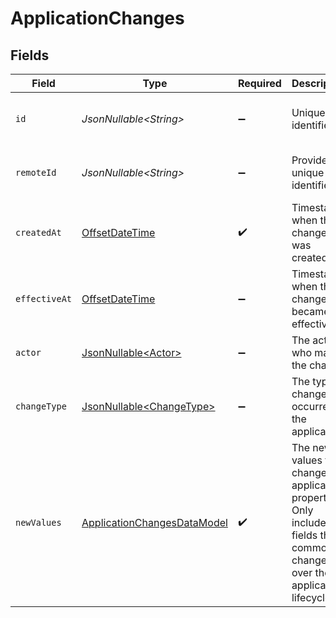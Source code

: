 # ApplicationChanges


## Fields

| Field                                                                                                                        | Type                                                                                                                         | Required                                                                                                                     | Description                                                                                                                  | Example                                                                                                                      |
| ---------------------------------------------------------------------------------------------------------------------------- | ---------------------------------------------------------------------------------------------------------------------------- | ---------------------------------------------------------------------------------------------------------------------------- | ---------------------------------------------------------------------------------------------------------------------------- | ---------------------------------------------------------------------------------------------------------------------------- |
| `id`                                                                                                                         | *JsonNullable\<String>*                                                                                                      | :heavy_minus_sign:                                                                                                           | Unique identifier                                                                                                            | 8187e5da-dc77-475e-9949-af0f1fa4e4e3                                                                                         |
| `remoteId`                                                                                                                   | *JsonNullable\<String>*                                                                                                      | :heavy_minus_sign:                                                                                                           | Provider's unique identifier                                                                                                 | 8187e5da-dc77-475e-9949-af0f1fa4e4e3                                                                                         |
| `createdAt`                                                                                                                  | [OffsetDateTime](https://docs.oracle.com/javase/8/docs/api/java/time/OffsetDateTime.html)                                    | :heavy_check_mark:                                                                                                           | Timestamp when the change was created                                                                                        | 2024-01-15T10:30:00Z                                                                                                         |
| `effectiveAt`                                                                                                                | [OffsetDateTime](https://docs.oracle.com/javase/8/docs/api/java/time/OffsetDateTime.html)                                    | :heavy_minus_sign:                                                                                                           | Timestamp when the change became effective                                                                                   | 2024-01-15T10:30:00Z                                                                                                         |
| `actor`                                                                                                                      | [JsonNullable\<Actor>](../../models/components/Actor.md)                                                                     | :heavy_minus_sign:                                                                                                           | The actor who made the change                                                                                                |                                                                                                                              |
| `changeType`                                                                                                                 | [JsonNullable\<ChangeType>](../../models/components/ChangeType.md)                                                           | :heavy_minus_sign:                                                                                                           | The type of change that occurred to the application                                                                          |                                                                                                                              |
| `newValues`                                                                                                                  | [ApplicationChangesDataModel](../../models/components/ApplicationChangesDataModel.md)                                        | :heavy_check_mark:                                                                                                           | The new values for changed application properties. Only includes fields that commonly change over the application lifecycle. |                                                                                                                              |